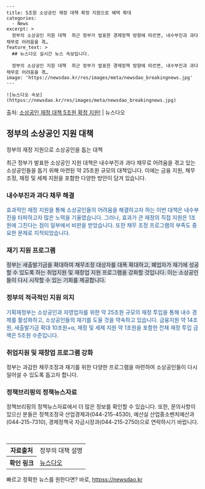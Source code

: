     ---
    title: 5조원 소상공인 재정 대책 확정 지원으로 혜택 확대
    categories:
      - News
    excerpt: >
      정부의 소상공인 지원 대책  최근 정부가 발표한 경제정책 방향에 따르면, 내수부진과 과다 채무로 어려움을 겪…
    feature_text: >
      ## 뉴스다오 실시간 뉴스 속보입니다.
    
      정부의 소상공인 지원 대책  최근 정부가 발표한 경제정책 방향에 따르면, 내수부진과 과다 채무로 어려움을 겪…
    image: 'https://newsdao.kr/res/images/meta/newsdao_breakingnews.jpg'
    ---
    
    ![뉴스다오 속보](httpss://newsdao.kr/res/images/meta/newsdao_breakingnews.jpg)

<p>출처: <a href="httpss://newsdao.kr/4606" rel="dofollow">소상공인 재정 대책 5조원 확정 지원!</a> | 뉴스다오</p>

<h2 data-ke-size="size26">정부의 소상공인 지원 대책</h2>
정부의 재정 지원으로 소상공인을 돕는 대책
<p data-ke-size="size16">최근 정부가 발표한 소상공인 지원 대책은 내수부진과 과다 채무로 어려움을 겪고 있는 소상공인들을 돕기 위해 마련된 약 25조원 규모의 대책입니다. 이에는 금융 지원, 채무조정, 재정 및 세제 지원을 포함한 다양한 방안이 담겨 있습니다.</p>

<h3>내수부진과 과다 채무 해결</h3>
<span style="color: #1a5490;">효과적인 재정 지원을 통해 소상공인들의 어려움을 해결하고자 하는 이번 대책은 내수부진을 타파하고자 많은 노력을 기울였습니다. 그러나, 효과가 큰 재정의 직접 지원은 1조원에 그친다는 점이 일부에서 비판을 받았습니다. 또한 채무 조정 프로그램의 부족도 중요한 문제로 지적되었습니다.</span>

<h3>재기 지원 프로그램</h3>
<span style="background-color: #21538527;">정부는 새출발기금을 확대하여 채무조정 대상자를 대폭 확대하고, 폐업자가 재기에 성공할 수 있도록 하는 취업지원 및 재창업 지원 프로그램을 강화할 것입니다. 이는 소상공인들이 다시 시작할 수 있는 기회를 제공합니다.</span>

<h3>정부의 적극적인 지원 의지</h3>
<span style="color: #1a5490;">기획재정부는 소상공인과 자영업자를 위한 약 25조원 규모의 재정 투입을 통해 내수 경제를 활성화하고, 소상공인들의 재기를 도울 것을 약속하고 있습니다. 금융지원 약 14조원, 새출발기금 확대 10조원+α, 재정 및 세제 지원 약 1조원을 포함한 전체 재정 투입 금액은 5조원 수준입니다.</span>

<h3>취업지원 및 재창업 프로그램 강화</h3>
정부는 과감한 채무조정과 재기를 위한 다양한 프로그램을 마련하여 소상공인들이 다시 일어설 수 있도록 돕고자 합니다.

<h3>정책브리핑의 정책뉴스자료</h3>
정책브리핑의 정책뉴스자료에서 더 많은 정보를 확인할 수 있습니다. 또한, 문의사항이 있으신 분들은 정책조정국 산업경제과(044-215-4530), 예산실 산업중소벤처예산과(044-215-7310), 경제정책국 자금시장과(044-215-2750)으로 연락하시기 바랍니다.

<p data-ke-size="size16">&nbsp;</p>

<table>
  <tr>
    <th>자료출처</th>
    <td>정부의 대책 설명</td>
  </tr>
  <tr>
    <th>확인 링크</th>
    <td><a href="httpss://newsdao.kr/4606">뉴스다오</a></td>
  </tr>
</table> 

빠르고 정확한 뉴스를 원한다면? 바로, <a href="httpss://newsdao.kr" rel="dofollow">httpss://newsdao.kr</a>


    